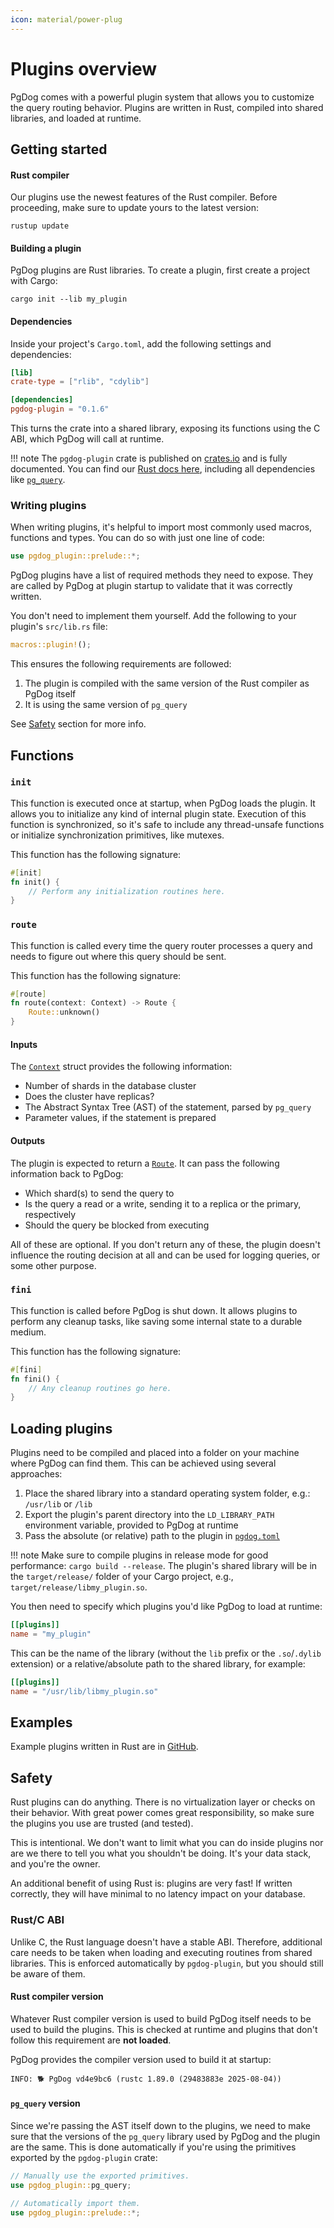 ```yaml
---
icon: material/power-plug
---
```

# Plugins overview

PgDog comes with a powerful plugin system that allows you to customize the query routing behavior. Plugins are written in Rust, compiled into shared libraries, and loaded at runtime.


## Getting started

#### Rust compiler
Our plugins use the newest features of the Rust compiler. Before proceeding, make sure to update yours to the latest version:

```
rustup update
```

#### Building a plugin

PgDog plugins are Rust libraries. To create a plugin, first create a project with Cargo:

```
cargo init --lib my_plugin
```

#### Dependencies

Inside your project's `Cargo.toml`, add the following settings and dependencies:

```toml
[lib]
crate-type = ["rlib", "cdylib"]

[dependencies]
pgdog-plugin = "0.1.6"
```

This turns the crate into a shared library, exposing its functions using the C ABI, which PgDog will call at runtime.

!!! note
    The `pgdog-plugin` crate is published on [crates.io](https://crates.io/crates/pgdog-plugin) and is fully documented. You can find our [Rust docs here](https://docsrs.pgdog.dev), including all dependencies like [`pg_query`](https://docsrs.pgdog.dev/pg_query/index.html).

### Writing plugins

When writing plugins, it's helpful to import most commonly used macros, functions and types. You can do so with just one line of code:

```rust
use pgdog_plugin::prelude::*;
```

PgDog plugins have a list of required methods they need to expose. They are called by PgDog at plugin startup to validate that it
was correctly written.

You don't need to implement them yourself. Add the following to your plugin's `src/lib.rs` file:

```rust
macros::plugin!();
```

This ensures the following requirements are followed:

1. The plugin is compiled with the same version of the Rust compiler as PgDog itself
2. It is using the same version of `pg_query`

See [Safety](#safety) section for more info.


## Functions

### `init`

This function is executed once at startup, when PgDog loads the plugin. It allows you to initialize any
kind of internal plugin state. Execution of this function is synchronized, so it's safe to include any thread-unsafe
functions or initialize synchronization primitives, like mutexes.


This function has the following signature:

```rust
#[init]
fn init() {
    // Perform any initialization routines here.
}
```


### `route`

This function is called every time the query router processes a query and needs to figure out
where this query should be sent.

This function has the following signature:

```rust
#[route]
fn route(context: Context) -> Route {
    Route::unknown()
}
```

#### Inputs

The [`Context`](https://docsrs.pgdog.dev/pgdog_plugin/context/struct.Context.html) struct provides the following information:

- Number of shards in the database cluster
- Does the cluster have replicas?
- The Abstract Syntax Tree (AST) of the statement, parsed by `pg_query`
- Parameter values, if the statement is prepared


#### Outputs

The plugin is expected to return a [`Route`](https://docsrs.pgdog.dev/pgdog_plugin/context/struct.Route.html). It can pass the following information back to PgDog:

- Which shard(s) to send the query to
- Is the query a read or a write, sending it to a replica or the primary, respectively
- Should the query be blocked from executing

All of these are optional. If you don't return any of these, the plugin doesn't influence the routing decision at all and can be used for logging queries, or some other purpose.



### `fini`

This function is called before PgDog is shut down. It allows plugins to perform any cleanup tasks, like saving
some internal state to a durable medium.

This function has the following signature:

```rust
#[fini]
fn fini() {
    // Any cleanup routines go here.
}
```

## Loading plugins

Plugins need to be compiled and placed into a folder on your machine where PgDog can find them. This can be achieved using several approaches:

1. Place the shared library into a standard operating system folder, e.g.: `/usr/lib` or `/lib`
2. Export the plugin's parent directory into the `LD_LIBRARY_PATH` environment variable, provided to PgDog at runtime
3. Pass the absolute (or relative) path to the plugin in [`pgdog.toml`](../../configuration/pgdog.toml/plugins.md)

!!! note
    Make sure to compile plugins in release mode for good performance: `cargo build --release`. The plugin's shared library will be in the `target/release/` folder of your Cargo project, e.g., `target/release/libmy_plugin.so`.

You then need to specify which plugins you'd like PgDog to load at runtime:

```toml
[[plugins]]
name = "my_plugin"
```

This can be the name of the library (without the `lib` prefix or the `.so`/`.dylib` extension) or a relative/absolute path to the shared library, for example:

```toml
[[plugins]]
name = "/usr/lib/libmy_plugin.so"
```

## Examples

Example plugins written in Rust are in [GitHub](https://github.com/pgdogdev/pgdog/tree/main/plugins).

## Safety

Rust plugins can do anything. There is no virtualization layer or checks on their behavior. With great power comes great responsibility, so make sure the plugins you use are trusted (and tested).

This is intentional. We don't want to limit what you can do inside plugins nor are we there to tell you what you shouldn't be doing. It's your data stack, and you're the owner.

An additional benefit of using Rust is: plugins are very fast! If written correctly, they will have minimal to no latency impact on your database.

### Rust/C ABI

Unlike C, the Rust language doesn't have a stable ABI. Therefore, additional care needs to be taken when loading and executing routines from shared libraries. This is enforced automatically by `pgdog-plugin`, but you should still be aware of them.

#### Rust compiler version

Whatever Rust compiler version is used to build PgDog itself needs to be used to build the plugins. This is checked at runtime and plugins that don't follow this requirement are **not loaded**.

PgDog provides the compiler version used to build it at startup:

```
INFO: 🐕 PgDog vd4e9bc6 (rustc 1.89.0 (29483883e 2025-08-04))
```

#### `pg_query` version

Since we're passing the AST itself down to the plugins, we need to make sure that the versions of the `pg_query` library used by PgDog and the plugin are the same. This is done automatically if you're using the primitives exported by the `pgdog-plugin` crate:

```rust
// Manually use the exported primitives.
use pgdog_plugin::pg_query;

// Automatically import them.
use pgdog_plugin::prelude::*;
```
